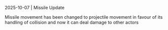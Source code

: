 2025-10-07 | Missile Update

Missile movement has been changed to projectile movement in favour of its handling of collision and now it can deal damage to other actors